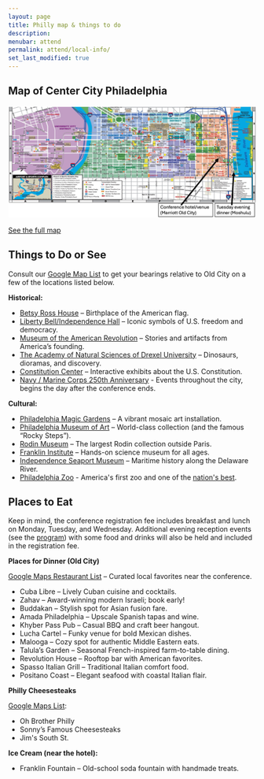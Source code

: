 ```yaml
---
layout: page
title: Philly map & things to do
description: 
menubar: attend
permalink: attend/local-info/
set_last_modified: true
---
```


## Map of Center City Philadelphia

<img src = "../../assets/img/map_with_arrows.png">

[See the full map](https://www.visitphilly.com/wp-content/uploads/2024/04/Walking-Flat-PHLCVB-Map.pdf)

## Things to Do or See

Consult our [Google Map List](https://maps.app.goo.gl/JW73CWgCyTsP3mMr8) to get your bearings relative to Old City on a few of the locations listed below.

**Historical:**
- [Betsy Ross House](https://historicphiladelphia.org/betsy-ross-house/) – Birthplace of the American flag.
- [Liberty Bell/Independence Hall](https://www.nps.gov/inde/planyourvisit/independencehall.htm) – Iconic symbols of U.S. freedom and democracy.
- [Museum of the American Revolution](https://www.amrevmuseum.org/) – Stories and artifacts from America’s founding.
- [The Academy of Natural Sciences of Drexel University](https://drexel.edu/about/locations/academy-natural-sciences) – Dinosaurs, dioramas, and discovery.
- [Constitution Center](https://constitutioncenter.org/) – Interactive exhibits about the U.S. Constitution.
- [Navy / Marine Corps 250th Anniversary](https://www.homecoming250.org/) - Events throughout the city, begins the day after the conference ends.

**Cultural:**
- [Philadelphia Magic Gardens](https://www.phillymagicgardens.org/) – A vibrant mosaic art installation.
- [Philadelphia Museum of Art](https://philamuseum.org/) – World-class collection (and the famous “Rocky Steps”).
- [Rodin Museum](https://rodinmuseum.org/) – The largest Rodin collection outside Paris.
- [Franklin Institute](https://fi.edu/en) – Hands-on science museum for all ages.
- [Independence Seaport Museum](https://www.phillyseaport.org/) – Maritime history along the Delaware River.
- [Philadelphia Zoo](https://www.philadelphiazoo.org/about-the-zoo/) - America's first zoo and one of the [nation's best](https://10best.usatoday.com/awards/philadelphia-zoo-philadelphia-pennsylvania/).


## Places to Eat

Keep in mind, the conference registration fee includes breakfast and lunch on Monday, Tuesday, and Wednesday. Additional evening reception events (see the [program](https://us-rse.org/usrse25/program/)) with some food and drinks will also be held and included in the registration fee. 

**Places for Dinner (Old City)**

[Google Maps Restaurant List](https://maps.app.goo.gl/rhDzkr5QqzftMc3r9) – Curated local favorites near the conference.

- Cuba Libre – Lively Cuban cuisine and cocktails.
- Zahav – Award-winning modern Israeli; book early!
- Buddakan – Stylish spot for Asian fusion fare.
- Amada Philadelphia – Upscale Spanish tapas and wine.
- Khyber Pass Pub – Casual BBQ and craft beer hangout.
- Lucha Cartel – Funky venue for bold Mexican dishes.
- Malooga – Cozy spot for authentic Middle Eastern eats.
- Talula’s Garden – Seasonal French-inspired farm-to-table dining.
- Revolution House – Rooftop bar with American favorites.
- Spasso Italian Grill – Traditional Italian comfort food.
- Positano Coast – Elegant seafood with coastal Italian flair.

**Philly Cheesesteaks** 

[Google Maps List](https://maps.app.goo.gl/2nkRi3u8n72LVseV6): 
- Oh Brother Philly
- Sonny’s Famous Cheesesteaks
- Jim's South St.

**Ice Cream (near the hotel):**
- Franklin Fountain – Old-school soda fountain with handmade treats.




